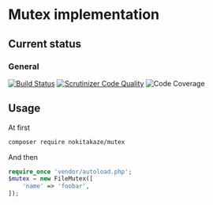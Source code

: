 # Mutex implementation

## Current status
### General
[![Build Status](https://secure.travis-ci.org/nokitakaze/php-mutex.png?branch=master)](http://travis-ci.org/nokitakaze/php-mutex)
[![Scrutinizer Code Quality](https://scrutinizer-ci.com/g/nokitakaze/php-mutex/badges/quality-score.png?b=master)](https://scrutinizer-ci.com/g/nokitakaze/php-mutex/)
![Code Coverage](https://scrutinizer-ci.com/g/nokitakaze/php-mutex/badges/coverage.png?b=master)
<!-- [![Latest stable version](https://img.shields.io/packagist/v/nokitakaze/mutex.svg?style=flat-square)](https://packagist.org/packages/nokitakaze/mutex) -->

## Usage
At first
```bash
composer require nokitakaze/mutex
```

And then
```php
require_once 'vendor/autoload.php';
$mutex = new FileMutex([
    'name' => 'foobar',
]);
```
